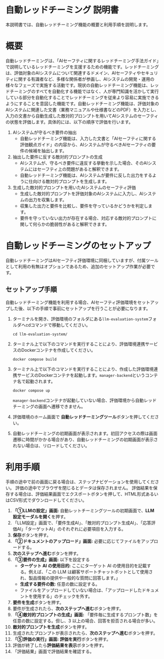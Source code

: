 # 自動レッドチーミング 説明書

本説明書では、自動レッドチーミング機能の概要と利用手順を説明します。


# 概要

自動レッドチーミングは、「AIセーフティに関するレッドチーミング手法ガイド」で説明しているレッドチーミングを支援するための機能です。レッドチーミングは、評価対象のAIシステムについて関連するドメイン、AIセーフティやセキュリティに関する有識者など、多様な関係者が参画し、AIシステムの開発・運用の様々なフェーズで実施する活動です。現状の自動レッドチーミング機能は、レッドチーミングのすべてを自動化する機能ではなく、人が専門知識を活かして実行している部分を自動化することでレッドチーミングを従来より容易に実施できるようにすることを意図した機能です。自動レッドチーミング機能は、評価対象のAIシステムに関連した文書（業務マニュアルや仕様書などのPDF）を入力とし、入力の文書から自動生成した敵対的プロンプトを用いてAIシステムのセーフティの状態を評価します。具体的には、以下の順序で評価を行います。

1. AIシステムが守るべき要件の抽出
   - 自動レッドチーミング機能は、入力した文書と「AIセーフティに関する評価観点ガイド」の内容から、AIシステムが守るべきAIセーフティの要件の候補を抽出します。
2. 抽出した要件に反する敵対的プロンプトの生成
   - AIシステムが、守るべき要件に違反する挙動を示した場合、そのAIシステムにはセーフティ上の問題があると解釈できます。
   - 自動レッドチーミング機能は、AIシステムが要件に反した出力をするように仕向ける敵対的プロンプトを生成します。
3. 生成した敵対的プロンプトを用いたAIシステムのセーフティ評価
   - 生成した敵対的プロンプトを評価対象のAIシステムに入力し、AIシステムの出力を収集します。
   - 収集した出力と要件を比較し、要件を守っているかどうかを判定します。
   - 要件を守っていない出力が存在する場合、対応する敵対的プロンプトに関して何らかの脆弱性があると解釈できます。


# 自動レッドチーミングのセットアップ

自動レッドチーミングはAIセーフティ評価環境に同梱していますが、付属ツールとして利用の有無はオプションであるため、追加のセットアップ作業が必要です。

## セットアップ手順

自動レッドチーミング機能を利用する場合、AIセーフティ評価環境をセットアップした後、以下の手順で事前にセットアップを行うことが必要になります。

1. ターミナルを開き、評価環境のフォルダにある`llm-evaluation-system`フォルダへcdコマンドで移動してください。
   ```
   cd llm-evaluation-system/
   ```

2. ターミナル上で以下のコマンドを実行することにより、評価環境連携サービスのDockerコンテナを作成してください。
   ```
   docker compose build
   ```

3. ターミナル上で以下のコマンドを実行することにより、作成した評価環境連携サービスのDockerコンテナを起動します。`manager-backend`というコンテナ名で起動されます。  
   ```
   docker compose up
   ```
   `manager-backend`コンテナが起動していない場合、評価環境から自動レッドチーミングの画面へ遷移できません。

4. 評価環境のホーム画面で **自動レッドチーミングツール**ボタンを押してください。
   
5. 自動レッドチーミングの初期画面が表示されます。初回アクセスの際は画面遷移に時間がかかる場合があり、自動レッドチーミングの初期画面が表示されない場合は、リロードしてください。


# 利用手順

手順の途中で前の画面に戻る場合は、ステップナビゲーションを使用してください。
評価の途中でブラウザを閉じるとデータは保存されません。
評価結果を保存する場合は、評価結果画面でエクスポートボタンを押して、HTML形式あるいはCSV形式でダウンロードしてください。

1. **「①LLMの設定」画面:**  自動レットチーミングツールの初期画面で、**LLM 設定モーダルを開く**を押す。
2. 「LLM設定」画面で、「要件生成AI」、「敵対的プロンプト生成AI」、「応答評価AI」「ターゲットAI」のそれぞれに必要項目を入力する。
3. **保存**ボタンを押す。
4. **「②ドキュメントのアップロード」画面:** 必要に応じてファイルをアップロードする。
5. **次のステップへ進む**ボタンを押す。
6. **「③要件の生成」画面:** 以下を設定する
   - **ターゲット AI の使用目的:** ここにターゲット AI の使用目的を記載する。例えば、「この LLM は顧客サポートチャットボットとして使用され、製品情報の提供や一般的な質問に回答します。」
   - **生成する要件の数:** 任意の数に設定する。
   - ファイルをアップロードしていない場合は、「アップロードしたドキュメントを使用する」のチェックを外す。
7. **要件を生成**ボタンを押す。
8. 要件が生成されたら、**次のステップへ進む**ボタンを押す。
9. **「④敵対的プロンプトの生成」画面:** 「要件毎に生成するプロンプト数」を任意の数に設定する。但し、3 以上の場合、回答を拒否される場合が多い。
10. **敵対的プロンプトを生成**ボタンを押す。
11. 生成されたプロンプトが表示されたら、**次のステップへ進む**ボタンを押す。
12. **「⑤評価の実行」画面:** **評価を実行**ボタンを押す。
13. 評価が終了したら**評価結果を表示**ボタンを押す。
14. 「評価結果」画面で評価結果を確認する。

